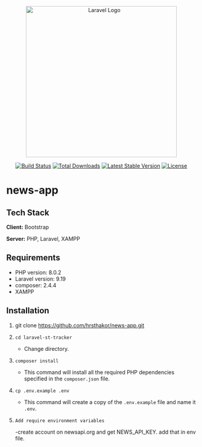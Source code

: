 <p align="center"><a href="https://laravel.com" target="_blank"><img src="https://raw.githubusercontent.com/laravel/art/master/logo-lockup/5%20SVG/2%20CMYK/1%20Full%20Color/laravel-logolockup-cmyk-red.svg" width="400" alt="Laravel Logo"></a></p>

<p align="center">
<a href="https://github.com/laravel/framework/actions"><img src="https://github.com/laravel/framework/workflows/tests/badge.svg" alt="Build Status"></a>
<a href="https://packagist.org/packages/laravel/framework"><img src="https://img.shields.io/packagist/dt/laravel/framework" alt="Total Downloads"></a>
<a href="https://packagist.org/packages/laravel/framework"><img src="https://img.shields.io/packagist/v/laravel/framework" alt="Latest Stable Version"></a>
<a href="https://packagist.org/packages/laravel/framework"><img src="https://img.shields.io/packagist/l/laravel/framework" alt="License"></a>
</p>

# news-app

## Tech Stack

**Client:** Bootstrap

**Server:** PHP, Laravel, XAMPP

## Requirements

-   PHP version: 8.0.2
-   Laravel version: 9.19
-   composer: 2.4.4
-   XAMPP

## Installation

1. git clone https://github.com/hrsthakor/news-app.git

2. `cd laravel-st-tracker`

    - Change directory.

3. `composer install`

    - This command will install all the required PHP dependencies specified in the `composer.json` file.

4. `cp .env.example .env`

    - This command will create a copy of the `.env.example` file and name it `.env`.

5.  `Add require environment variables`

    -create account on newsapi.org and get NEWS_API_KEY. add that in env file.
